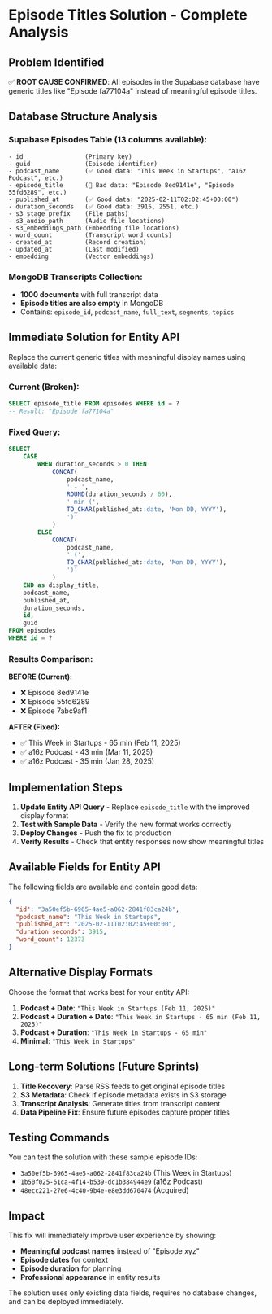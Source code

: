 # Episode Titles Solution - Complete Analysis

## Problem Identified

✅ **ROOT CAUSE CONFIRMED**: All episodes in the Supabase database have generic titles like "Episode fa77104a" instead of meaningful episode titles.

## Database Structure Analysis

### Supabase Episodes Table (13 columns available):
```
- id                 (Primary key)
- guid               (Episode identifier)
- podcast_name       (✅ Good data: "This Week in Startups", "a16z Podcast", etc.)
- episode_title      (🚨 Bad data: "Episode 8ed9141e", "Episode 55fd6289", etc.)
- published_at       (✅ Good data: "2025-02-11T02:02:45+00:00")
- duration_seconds   (✅ Good data: 3915, 2551, etc.)
- s3_stage_prefix    (File paths)
- s3_audio_path      (Audio file locations)
- s3_embeddings_path (Embedding file locations)
- word_count         (Transcript word counts)
- created_at         (Record creation)
- updated_at         (Last modified)
- embedding          (Vector embeddings)
```

### MongoDB Transcripts Collection:
- **1000 documents** with full transcript data
- **Episode titles are also empty** in MongoDB
- Contains: `episode_id`, `podcast_name`, `full_text`, `segments`, `topics`

## Immediate Solution for Entity API

Replace the current generic titles with meaningful display names using available data:

### Current (Broken):
```sql
SELECT episode_title FROM episodes WHERE id = ?
-- Result: "Episode fa77104a"
```

### Fixed Query:
```sql
SELECT
    CASE
        WHEN duration_seconds > 0 THEN
            CONCAT(
                podcast_name,
                ' - ',
                ROUND(duration_seconds / 60),
                ' min (',
                TO_CHAR(published_at::date, 'Mon DD, YYYY'),
                ')'
            )
        ELSE
            CONCAT(
                podcast_name,
                ' (',
                TO_CHAR(published_at::date, 'Mon DD, YYYY'),
                ')'
            )
    END as display_title,
    podcast_name,
    published_at,
    duration_seconds,
    id,
    guid
FROM episodes
WHERE id = ?
```

### Results Comparison:

**BEFORE (Current):**
- ❌ Episode 8ed9141e
- ❌ Episode 55fd6289
- ❌ Episode 7abc9af1

**AFTER (Fixed):**
- ✅ This Week in Startups - 65 min (Feb 11, 2025)
- ✅ a16z Podcast - 43 min (Mar 11, 2025)
- ✅ a16z Podcast - 35 min (Jan 28, 2025)

## Implementation Steps

1. **Update Entity API Query** - Replace `episode_title` with the improved display format
2. **Test with Sample Data** - Verify the new format works correctly
3. **Deploy Changes** - Push the fix to production
4. **Verify Results** - Check that entity responses now show meaningful titles

## Available Fields for Entity API

The following fields are available and contain good data:

```json
{
  "id": "3a50ef5b-6965-4ae5-a062-2841f83ca24b",
  "podcast_name": "This Week in Startups",
  "published_at": "2025-02-11T02:02:45+00:00",
  "duration_seconds": 3915,
  "word_count": 12373
}
```

## Alternative Display Formats

Choose the format that works best for your entity API:

1. **Podcast + Date**: `"This Week in Startups (Feb 11, 2025)"`
2. **Podcast + Duration + Date**: `"This Week in Startups - 65 min (Feb 11, 2025)"`
3. **Podcast + Duration**: `"This Week in Startups - 65 min"`
4. **Minimal**: `"This Week in Startups"`

## Long-term Solutions (Future Sprints)

1. **Title Recovery**: Parse RSS feeds to get original episode titles
2. **S3 Metadata**: Check if episode metadata exists in S3 storage
3. **Transcript Analysis**: Generate titles from transcript content
4. **Data Pipeline Fix**: Ensure future episodes capture proper titles

## Testing Commands

You can test the solution with these sample episode IDs:
- `3a50ef5b-6965-4ae5-a062-2841f83ca24b` (This Week in Startups)
- `1b50f025-61ca-4f14-b539-dc1b384944e9` (a16z Podcast)
- `48ecc221-27e6-4c40-9b4e-e8e3dd670474` (Acquired)

## Impact

This fix will immediately improve user experience by showing:
- **Meaningful podcast names** instead of "Episode xyz"
- **Episode dates** for context
- **Episode duration** for planning
- **Professional appearance** in entity results

The solution uses only existing data fields, requires no database changes, and can be deployed immediately.
